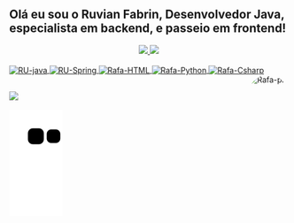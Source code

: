 ## Olá eu sou o Ruvian Fabrin, Desenvolvedor Java, especialista em backend, e passeio em frontend!
<div align="center">
  <a href="https://github.com/RuvianFabrin">
  <img height="180em" src="https://github-readme-stats.vercel.app/api?username=RuvianFabrin&show_icons=true&theme=dark&include_all_commits=true&count_private=true"/>
  <img height="180em" src="https://github-readme-stats.vercel.app/api/top-langs/?username=RuvianFabrin&layout=compact&langs_count=8&theme=dark"/>
</div>
<div style="display: inline_block"><br>
  <img align="center" alt="RU-java" height="30" width="40" src="https://cdn.jsdelivr.net/gh/devicons/devicon/icons/java/java-original.svg">
  <img align="center" alt="RU-Spring" height="30" width="40" src="https://cdn.jsdelivr.net/gh/devicons/devicon/icons/spring/spring-original.svg">
  <img align="center" alt="Rafa-HTML" height="30" width="40" src="https://cdn.jsdelivr.net/gh/devicons/devicon/icons/angularjs/angularjs-original.svg">
  <img align="center" alt="Rafa-Python" height="30" width="40" src="https://cdn.jsdelivr.net/gh/devicons/devicon/icons/postgresql/postgresql-original.svg">
  <img align="center" alt="Rafa-Csharp" height="30" width="40" src="https://cdn.jsdelivr.net/gh/devicons/devicon/icons/mysql/mysql-original.svg">
  <img align="right" alt="Rafa-pic" height="150" style="border-radius:50px;" src="https://cdn.jsdelivr.net/gh/devicons/devicon/icons/java/java-original.svg">
</div>
  
  ##
 
<div>    
  <a href="https://www.linkedin.com/in/ruvian-fabrin-martins-de-souza-79410856/" target="_blank"><img src="https://img.shields.io/badge/-LinkedIn-%230077B5?style=for-the-badge&logo=linkedin&logoColor=white" target="_blank"></a> 
 
  ![Snake animation](https://github.com/RuvianFabrin/RuvianFabrin/blob/output/github-contribution-grid-snake.svg)
 
</div>
